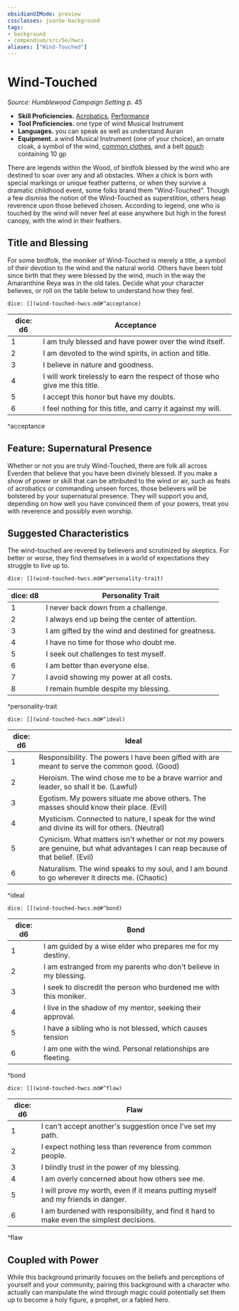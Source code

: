 ```yaml
---
obsidianUIMode: preview
cssclasses: json5e-background
tags:
- background
- compendium/src/5e/hwcs
aliases: ["Wind-Touched"]
---
```

# Wind-Touched
*Source: Humblewood Campaign Setting p. 45*  

- **Skill Proficiencies.** [Acrobatics](2-Mechanics/CLI/rules/skills.md#Acrobatics), [Performance](2-Mechanics/CLI/rules/skills.md#Performance)  
- **Tool Proficiencies.** one type of wind Musical Instrument  
- **Languages.** you can speak as well as understand Auran  
- **Equipment.** a wind Musical Instrument (one of your choice), an ornate cloak, a symbol of the wind, [common clothes](2-Mechanics/CLI/items/common-clothes.md), and a belt [pouch](2-Mechanics/CLI/items/pouch.md) containing 10 gp  

There are legends within the Wood, of birdfolk blessed by the wind who are destined to soar over any and all obstacles. When a chick is born with special markings or unique feather patterns, or when they survive a dramatic childhood event, some folks brand them "Wind-Touched". Though a few dismiss the notion of the Wind-Touched as superstition, others heap reverence upon those believed chosen. According to legend, one who is touched by the wind will never feel at ease anywhere but high in the forest canopy, with the wind in their feathers.

## Title and Blessing

For some birdfolk, the moniker of Wind-Touched is merely a title, a symbol of their devotion to the wind and the natural world. Others have been told since birth that they were blessed by the wind, much in the way the Amaranthine Reya was in the old tales. Decide what your character believes, or roll on the table below to understand how they feel.

`dice: [](wind-touched-hwcs.md#^acceptance)`

| dice: d6 | Acceptance |
|----------|------------|
| 1 | I am truly blessed and have power over the wind itself. |
| 2 | I am devoted to the wind spirits, in action and title. |
| 3 | I believe in nature and goodness. |
| 4 | I will work tirelessly to earn the respect of those who give me this title. |
| 5 | I accept this honor but have my doubts. |
| 6 | I feel nothing for this title, and carry it against my will. |
^acceptance

## Feature: Supernatural Presence

Whether or not you are truly Wind-Touched, there are folk all across Everden that believe that you have been divinely blessed. If you make a show of power or skill that can be attributed to the wind or air, such as feats of acrobatics or commanding unseen forces, those believers will be bolstered by your supernatural presence. They will support you and, depending on how well you have convinced them of your powers, treat you with reverence and possibly even worship.

## Suggested Characteristics

The wind-touched are revered by believers and scrutinized by skeptics. For better or worse, they find themselves in a world of expectations they struggle to live up to.

`dice: [](wind-touched-hwcs.md#^personality-trait)`

| dice: d8 | Personality Trait |
|----------|-------------------|
| 1 | I never back down from a challenge. |
| 2 | I always end up being the center of attention. |
| 3 | I am gifted by the wind and destined for greatness. |
| 4 | I have no time for those who doubt me. |
| 5 | I seek out challenges to test myself. |
| 6 | I am better than everyone else. |
| 7 | I avoid showing my power at all costs. |
| 8 | I remain humble despite my blessing. |
^personality-trait

`dice: [](wind-touched-hwcs.md#^ideal)`

| dice: d6 | Ideal |
|----------|-------|
| 1 | Responsibility. The powers I have been gifted with are meant to serve the common good. (Good) |
| 2 | Heroism. The wind chose me to be a brave warrior and leader, so shall it be. (Lawful) |
| 3 | Egotism. My powers situate me above others. The masses should know their place. (Evil) |
| 4 | Mysticism. Connected to nature, I speak for the wind and divine its will for others. (Neutral) |
| 5 | Cynicism. What matters isn't whether or not my powers are genuine, but what advantages I can reap because of that belief. (Evil) |
| 6 | Naturalism. The wind speaks to my soul, and I am bound to go wherever it directs me. (Chaotic) |
^ideal

`dice: [](wind-touched-hwcs.md#^bond)`

| dice: d6 | Bond |
|----------|------|
| 1 | I am guided by a wise elder who prepares me for my destiny. |
| 2 | I am estranged from my parents who don't believe in my blessing. |
| 3 | I seek to discredit the person who burdened me with this moniker. |
| 4 | I live in the shadow of my mentor, seeking their approval. |
| 5 | I have a sibling who is not blessed, which causes tension |
| 6 | I am one with the wind. Personal relationships are fleeting. |
^bond

`dice: [](wind-touched-hwcs.md#^flaw)`

| dice: d6 | Flaw |
|----------|------|
| 1 | I can't accept another's suggestion once I've set my path. |
| 2 | I expect nothing less than reverence from common people. |
| 3 | I blindly trust in the power of my blessing. |
| 4 | I am overly concerned about how others see me. |
| 5 | I will prove my worth, even if it means putting myself and my friends in danger. |
| 6 | I am burdened with responsibility, and find it hard to make even the simplest decisions. |
^flaw

## Coupled with Power

While this background primarily focuses on the beliefs and perceptions of yourself and your community, pairing this background with a character who actually can manipulate the wind through magic could potentially set them up to become a holy figure, a prophet, or a fabled hero.